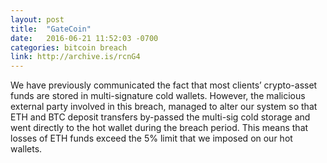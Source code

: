 ```yaml
---
layout: post
title:  "GateCoin"
date:   2016-06-21 11:52:03 -0700
categories: bitcoin breach
link: http://archive.is/rcnG4
---
```

We have previously communicated the fact that most clients’ crypto-asset funds are stored in multi-signature cold wallets. However, the malicious external party involved in this breach, managed to alter our system so that ETH and BTC deposit transfers by-passed the multi-sig cold storage and went directly to the hot wallet during the breach period. This means that losses of ETH funds exceed the 5% limit that we imposed on our hot wallets.
